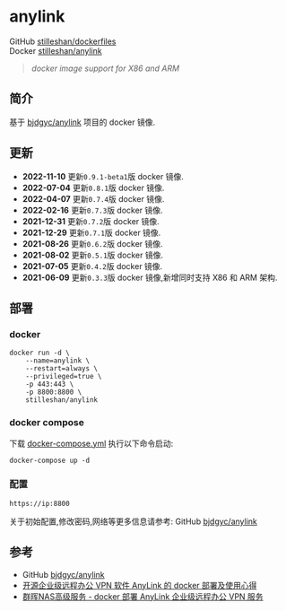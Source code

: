 # anylink

GitHub [stilleshan/dockerfiles](https://github.com/stilleshan/dockerfiles)  
Docker [stilleshan/anylink](https://hub.docker.com/r/stilleshan/anylink)
> *docker image support for X86 and ARM*

## 简介
基于 [bjdgyc/anylink](https://github.com/bjdgyc/anylink) 项目的 docker 镜像.

## 更新
- **2022-11-10** 更新`0.9.1-beta1`版 docker 镜像.
- **2022-07-04** 更新`0.8.1`版 docker 镜像.
- **2022-04-07** 更新`0.7.4`版 docker 镜像.
- **2022-02-16** 更新`0.7.3`版 docker 镜像.
- **2021-12-31** 更新`0.7.2`版 docker 镜像.
- **2021-12-29** 更新`0.7.1`版 docker 镜像.
- **2021-08-26** 更新`0.6.2`版 docker 镜像.
- **2021-08-02** 更新`0.5.1`版 docker 镜像.
- **2021-07-05** 更新`0.4.2`版 docker 镜像.
- **2021-06-09** 更新`0.3.3`版 docker 镜像,新增同时支持 X86 和 ARM 架构.

## 部署
### docker
```shell
docker run -d \
    --name=anylink \
    --restart=always \
    --privileged=true \
    -p 443:443 \
    -p 8800:8800 \
    stilleshan/anylink
```

### docker compose
下载 [docker-compose.yml](https://raw.githubusercontent.com/stilleshan/dockerfiles/main/anylink/docker-compose.yml) 执行以下命令启动:
```shell
docker-compose up -d
```

### 配置
```shell
https://ip:8800
```
关于初始配置,修改密码,网络等更多信息请参考: GitHub [bjdgyc/anylink](https://github.com/bjdgyc/anylink)


## 参考
- GitHub [bjdgyc/anylink](https://github.com/bjdgyc/anylink)
- [开源企业级远程办公 VPN 软件 AnyLink 的 docker 部署及使用心得](https://www.ioiox.com/archives/128.html)
- [群晖NAS高级服务 - docker 部署 AnyLink 企业级远程办公 VPN 服务](https://www.ioiox.com/archives/129.html)
